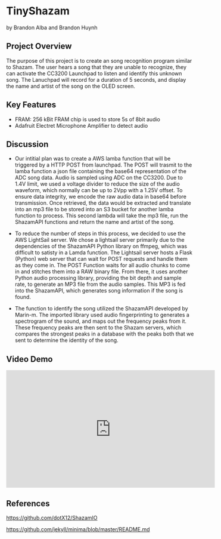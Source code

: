 
# TinyShazam
by Brandon Alba and Brandon Huynh

## Project Overview
The purpose of this project is to create an song recognition program similar to Shazam. The user hears a song that they are unable to recognize, they can activate the CC3200 Launchpad to listen and identify this unknown song. The Lanuchpad will record for a duration of 5 seconds, and display the name and artist of the song on the OLED screen.

## Key Features
- FRAM: 256 kBit FRAM chip is used to store 5s of 8bit audio 
- Adafruit Electret Microphone Amplifier to detect audio
    
## Discussion 
- Our intitial plan was to create a AWS lamba function that will be triggered by a HTTP POST from launchpad. The POST will trasmit to the lamba function a json file containing the base64 representation of the ADC song data. Audio is sampled using ADC on the CC3200. Due to 1.4V limit, we used a voltage divider to reduce the size of the audio waveform, which normally can be up to 2Vpp with a 1.25V offset. To ensure data integrity, we encode the raw audio data in base64 before transmission. Once retrieved, the data would be extracted and translate into an mp3 file to be stored into an S3 bucket for another lamba function to process. This second lambda will take the mp3 file, run the ShazamAPI functions and return the name and artist of the song. 

- To reduce the number of steps in this process, we decided to use the AWS LightSail server. We chose a lightsail server primarily due to the dependencies of the ShazamAPI Python library on ffmpeg, which was difficult to satisty in a Lamda function. The Lightsail server hosts a Flask (Python) web server that can wait for POST requests and handle them as they come in. The POST Function waits for all audio chunks to come in and stitches them into a RAW binary file. From there, it uses another Python audio processing library, providing the bit depth and sample rate, to generate an MP3 file from the audio samples. This MP3 is fed into the ShazamAPI, which generates song information if the song is found.

- The function to identify the song utilized the ShazamAPI developed by Marin-m. The imported library used audio fingerprinting to generates a spectrogram of the sound, and maps out the frequency peaks from it. These frequency peaks are then sent to the Shazam servers, which compares the strongest peaks in a database with the peaks both that we sent to determine the identity of the song. 



## Video Demo
<iframe width="560" height="315" src="https://www.youtube.com/watch?v=8AjH50Y9S9k" title="YouTube video player" frameborder="0" allow="accelerometer; autoplay; clipboard-write; encrypted-media; gyroscope; picture-in-picture; web-share" allowfullscreen></iframe>


## References 
https://github.com/dotX12/ShazamIO

https://github.com/jekyll/minima/blob/master/README.md 